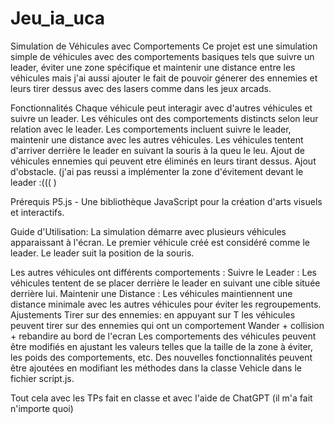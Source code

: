 # Jeu_ia_uca
Simulation de Véhicules avec Comportements
Ce projet est une simulation simple de véhicules avec des comportements basiques tels que suivre un leader, éviter une zone spécifique et maintenir une distance entre les véhicules mais j'ai aussi ajouter le fait de pouvoir génerer des ennemies et leurs tirer dessus avec des lasers comme dans les jeux arcads.

Fonctionnalités Chaque véhicule peut interagir avec d'autres véhicules et suivre un leader. Les véhicules ont des comportements distincts selon leur relation avec le leader. Les comportements incluent suivre le leader, maintenir une distance avec les autres véhicules. Les véhicules tentent d'arriver derrière le leader en suivant la souris à la queu le leu. Ajout de véhicules ennemies qui peuvent etre éliminés en leurs tirant dessus. Ajout d'obstacle. (j'ai pas reussi a implémenter la zone d'évitement devant le leader :((( )

Prérequis P5.js - Une bibliothèque JavaScript pour la création d'arts visuels et interactifs.

Guide d'Utilisation:  La simulation démarre avec plusieurs véhicules apparaissant à l'écran. Le premier véhicule créé est considéré comme le leader. Le leader suit la position de la souris.

Les autres véhicules ont différents comportements : 
Suivre le Leader : Les véhicules tentent de se placer derrière le leader en suivant une cible située derrière lui.
Maintenir une Distance : Les véhicules maintiennent une distance minimale avec les autres véhicules pour éviter les regroupements. 
Ajustements Tirer sur des ennemies: en appuyant sur T les véhicules peuvent tirer sur des ennemies qui ont un comportement Wander + collision + rebandire au bord de l'ecran Les comportements des véhicules peuvent être modifiés en ajustant les valeurs telles que la taille de la zone à éviter, les poids des comportements, etc. 
Des nouvelles fonctionnalités peuvent être ajoutées en modifiant les méthodes dans la classe Vehicle dans le fichier script.js.

Tout cela avec les TPs fait en classe et avec l'aide de ChatGPT (il m'a fait n'importe quoi)
